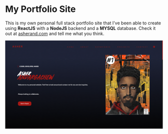 # My Portfolio Site

This is my own personal full stack portfolio site that I've been able to create using <b>ReactJS</b> with a <b>NodeJS</b> backend and a <b>MYSQL</b> database. Check it out at <a href="https://asherand.com">asherand.com</a> and tell me what you think.

![Image of my portfolio website](frontend/public/Page.png?raw=true)
